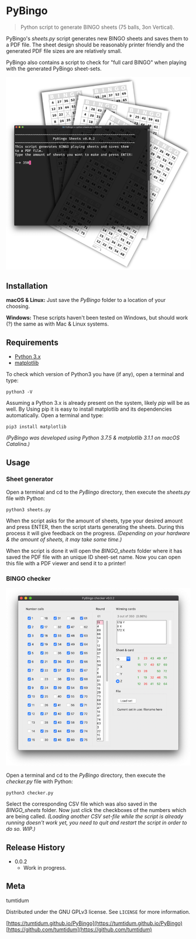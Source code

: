 # PyBingo
> Python script to generate BINGO sheets (75 balls, 3on Vertical).

PyBingo's *sheets.py* script generates new BINGO sheets and saves them to a
PDF file. The sheet design should be reasonably printer friendly and the
generated PDF file sizes are are relatively small.

PyBingo also contains a script to check for "full card BINGO" when playing
with the generated PyBingo sheet-sets.

![](img/header.png)

## Installation

**macOS & Linux:**
Just save the *PyBingo* folder to a location of your choosing.

**Windows:**
These scripts haven't been tested on Windows, but should work (?) the same as
with Mac & Linux systems.

## Requirements

* [Python 3.x](https://www.python.org "Python's homepage")
* [matplotlib](https://matplotlib.org "Matplotlib's homepage")

To check which version of Python3 you have (if any), open a terminal and type:

```
python3 -V
```

Assuming a Python 3.x is already present on the system, likely *pip* will be as
well. By Using pip it is easy to install matplotlib and its dependencies
automatically. Open a terminal and type:

```
pip3 install matplotlib
```

*(PyBingo was developed using Python 3.7.5 & matplotlib 3.1.1 on macOS
Catalina.)*

## Usage

### Sheet generator

Open a terminal and cd to the *PyBingo* directory, then execute the *sheets.py*
file with Python:

```
python3 sheets.py
```

When the script asks for the amount of sheets, type your desired amount and
press ENTER, then the script starts generating the sheets. During this process
it will give feedback on the progress.
*(Depending on your hardware & the amount of sheets, it may take some time.)*

When the script is done it will open the *BINGO_sheets* folder where it has
saved the PDF file with an unique ID sheet-set name. Now you can open this
file with a PDF viewer and send it to a printer!

### BINGO checker

![](img/screen_1.png)

Open a terminal and cd to the *PyBingo* directory, then execute the
*checker.py* file with Python:

```
python3 checker.py
```

Select the corresponding CSV file which was also saved in the *BINGO_sheets*
folder. Now just click the checkboxes of the numbers which are being called.
*(Loading another CSV set-file while the script is already running doesn't
work yet, you need to quit and restart the script in order to do so. WIP.)*

## Release History

* 0.0.2
    * Work in progress.

## Meta

tumtidum

Distributed under the GNU GPLv3 license. See ``LICENSE`` for more information.

[https://tumtidum.github.io/PyBingo](https://tumtidum.github.io/PyBingo)
[https://github.com/tumtidum](https://github.com/tumtidum)
